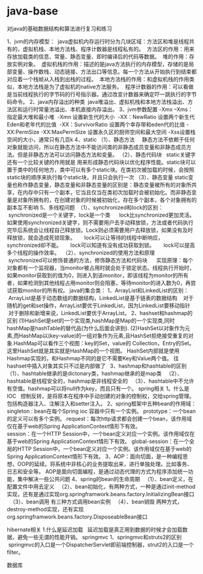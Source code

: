 # java-base

对java的基础数据结构和算法进行复习和练习

1、jvm的内存模型：
  java虚拟机内存运行时分为几块区域：方法区和堆是线程共有的，虚拟机栈、本地方法栈、程序计数器是线程私有的。
  方法区的作用：用来存放加载类的信息、常量、静态变量、即时编译后的代码等数据。
  堆的作用：存放实例对象。
  虚拟机栈的作用：描述的是java方法执行的内存模型，存储的是局部变量、操作数栈、动态链接、方法出口等信息。每一个方法从开始执行到结束都对应着一个栈帧从入栈到出栈的过程。
  本地方法栈的作用：和虚拟机栈的作用类似，本地方法栈是为了虚拟机的native方法服务。
  程序计数器的作用：可以看做是当前线程执行的字节码的行号指示器。通过改变计数器来确定吓一跳执行的字节码命令。
2、java内存溢出的种类
  java堆溢出、虚拟机栈和本地方法栈溢出、方法区和运行时常量池溢出、本机直接内存溢出。
3、jvm参数配置
  -Xmx –Xms：指定最大堆和最小堆
  -Xmn 设置新生代的大小
  -XX：NewRatio 设置两个新生代Eden和老年代的比值
  -XX：SurvivorRatio 设置两个幸存带和eden代的比值
  -XX:PermSize  -XX:MaxPermSize 设置永久区的厨师空间和最大空间
  -Xss设置栈空间的大小，通常只有几百k
4、static
 （1）、静态方法
     静态方法不依赖于任何对象就能访问，所以在静态方法中不能访问类的非静态成员变量和非静态成员方法。但是非静态方法可以访问静态方法和变量。
 （2）、静态代码块
    static关键字还有一个比较关键的作用就是 用来形成静态代码块以优化程序性能。static块可以置于类中的任何地方，类中可以有多个static块。在类初次被加载的时候，会按照static块的顺序来执行每个static块，并且只会执行一次
 （3）、静态变量
    static变量也称作静态变量，静态变量和非静态变量的区别是：静态变量被所有的对象所共享，在内存中只有一个副本，它当且仅当在类初次加载时会被初始化。而非静态变量是对象所拥有的，在创建对象的时候被初始化，存在多个副本，各个对象拥有的副本互不影响
5、多线程问题
  （1）、synchronized和lock的区别：
      synchronized是一个关键字，lock是一个类
      lock比synchronized更加灵活。如果使用synchronized关键字，则不需要用户去手动释放锁，方法或者代码执行完毕后系统会让线程自己释放锁。Lock则必须需要用户去释放锁，如果没有及时释放锁，就会造成死锁现象。
      lock可以让等待的线程中断响应，synchronized却不能。
      lock可以知道有没有成功获取到锁。
      lock可以提高多个线程的操作效率。
  （2）、synchronized的使用方法和原理
      synchronized可以修饰普通的方法，修饰静态方法和代码块
      实现原理：每个对象都有一个监视器，当monitor被占用时就会处于锁定状态。线程执行开始时，如果monitor获取到的值为0，则进入到该monitor，即该线程为monitor的所有者，如果检测到其他线程占用monitor则会阻塞，等待monitor的进入数为0，再尝试获取monitor的所有权。
java的集合类：
  1、ArrayList和LinkedList的区别：
    ArrayList是基于动态数组的数据结构，LinkedList是基于链表的数据结构
    对于随机的get和set操作，ArrayList要优于LinkedList，因为LinkedList要移动指针
    对于删除和新增来说，LinkedList要优于ArrayList。
  2、hashset和hashmap的区别
  (1)HashSet是set的一个实现类,hashMap是Map的一个实现类,同时hashMap是hashTable的替代品(为什么后面会讲到). 
  (2)HashSet以对象作为元素,而HashMap以(key-value)的一组对象作为元素,且HashSet拒绝接受重复的对象.HashMap可以看作三个视图：key的Set，value的       Collection，Entry的Set。 这里HashSet就是其实就是HashMap的一个视图。 
HashSet内部就是使用Hashmap实现的，和Hashmap不同的是它不需要Key和Value两个值。 
往hashset中插入对象其实只不过是内部做了
   3、hashmap和hashtable的区别
   （1）、hashtable继承的是dictonary类，hashmap继承的是map类
   （2）、hashtable是线程安全的，hashmap是非线程安全的
   （3）、hashtable中不允许有空值。hashmap可以将null作为key，而且只有一个。
spring相关
 1。什么是IOC
   控制反转，是将原本在程序中手动创建的对象的控制权，交给spring管理。包括构造器注入、注解注入和setter注入。
 2、spring框架中五种bean的作用域：
  singleton : bean在每个Spring ioc 容器中只有一个实例。
  prototype：一个bean的定义可以有多个实例。
  request：每次http请求都会创建一个bean，该作用域仅在基于web的Spring ApplicationContext情形下有效。     
  session：在一个HTTP Session中，一个bean定义对应一个实例。该作用域仅在基于web的Spring ApplicationContext情形下有效。
  global-session：在一个全局的HTTP Session中，一个bean定义对应一个实例。该作用域仅在基于web的Spring ApplicationContext情形下有效。
 3、AOP：面向切面，是一种编程思想，OOP的延续。将系统中非核心的业务提取出来，进行单独处理。比如事务、日志和安全等。
    AOP是面向切面编程，是通过动态代理的方式为程序添加统一功能，集中解决一些公共问题
 4、spring的bean的生命周期
   （1）、bean定义，在配置文件中用<bean></bean>去定义
   （2）、bean初始化，有两种方式，一种是通过init-method实现，还有是通过实现org.springframwork.beans.factory.InitializingBean接口
   （3）、bean调用 有三种方式调用bean实例
   （4）、bean销毁 两种方式，destroy-method实现，还有实现org.springframwork.beans.factory.DisposeableBean接口
 
hibernate相关
 1.什么是延迟加载
   延迟加载是真正用到数据的时候才会加载数据，避免一些无谓的性能开销。
springmvc
 1、springmvc和struts2的区别
  springmvc的入口是一个DispatcherServlet即前端控制器，strut2的入口是一个filter。
  
数据库
